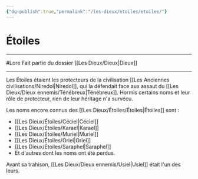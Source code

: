```yaml
---
{"dg-publish":true,"permalink":"/les-dieux/etoiles/etoiles/"}
---
```


# Étoiles
---
#Lore 
Fait partie du dossier [[Les Dieux/Dieux\|Dieux]]

-------

Les Étoiles étaient les protecteurs de la civilisation [[Les Anciennes civilisations/Niredol\|Niredol]], qui la défendait face aux assaut du [[Les Dieux/Dieux ennemis/Ténébreux\|Ténébreux]]. Hormis certains noms et leur rôle de protecteur, rien de leur héritage n'a survécu.

Les noms encore connus des [[Les Dieux/Étoiles/Étoiles\|Étoiles]] sont :
- [[Les Dieux/Étoiles/Céciel\|Céciel]]
- [[Les Dieux/Étoiles/Karael\|Karael]]
- [[Les Dieux/Étoiles/Muriel\|Muriel]]
- [[Les Dieux/Étoiles/Oriel\|Oriel]]
- [[Les Dieux/Étoiles/Saraphel\|Saraphel]]
- Et d'autres dont les noms ont été perdus.

Avant sa trahison, [[Les Dieux/Dieux ennemis/Usiel\|Usiel]] était l'un des leurs.